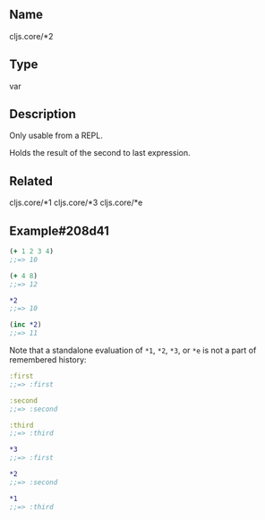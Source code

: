## Name
cljs.core/*2

## Type
var

## Description

Only usable from a REPL.

Holds the result of the second to last expression.

## Related
cljs.core/*1
cljs.core/*3
cljs.core/*e

## Example#208d41

```clj
(+ 1 2 3 4)
;;=> 10

(+ 4 8)
;;=> 12

*2
;;=> 10

(inc *2)
;;=> 11
```

Note that a standalone evaluation of `*1`, `*2`, `*3`, or `*e` is not a part of
remembered history:

```clj
:first
;;=> :first

:second
;;=> :second

:third
;;=> :third

*3
;;=> :first

*2
;;=> :second

*1
;;=> :third
```

